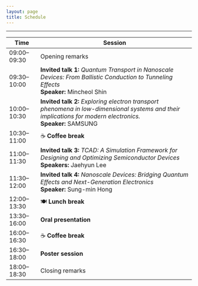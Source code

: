 ```yaml
---
layout: page
title: Schedule
---
```


---

| Time        | Session                                                                                           |
|-------------|---------------------------------------------------------------------------------------------------|
| 09:00–09:30 | Opening remarks                                                                                   |
| 09:30–10:00 | **Invited talk 1:** *Quantum Transport in Nanoscale Devices: From Ballistic Conduction to Tunneling Effects*  <br>**Speaker:** Mincheol Shin |
| 10:00–10:30 | **Invited talk 2:** *Exploring electron transport phenomena in low-dimensional systems and their implications for modern electronics.*  <br>**Speaker:** SAMSUNG |
| 10:30–11:00 | ☕ **Coffee break**                                                                                |
| 11:00–11:30 | **Invited talk 3:** *TCAD: A Simulation Framework for Designing and Optimizing Semiconductor Devices* <br>**Speakers:** Jaehyun Lee|
| 11:30–12:00 | **Invited talk 4:** *Nanoscale Devices: Bridging Quantum Effects and Next-Generation Electronics* <br>**Speaker:** Sung-min Hong |
| 12:00–13:30 | 🍽️ **Lunch break**                                                                                |
| 13:30–16:00 | **Oral presentation** <br>                                                            |
| 16:00–16:30 | ☕ **Coffee break**                                                                                |
| 16:30–18:00 | **Poster session**                          |
| 18:00–18:30 | Closing remarks
